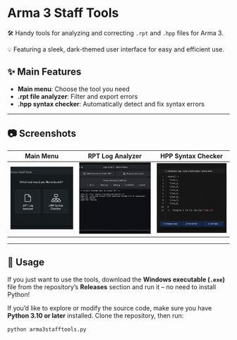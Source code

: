 # Arma 3 Staff Tools

🛠 Handy tools for analyzing and correcting `.rpt` and `.hpp` files for Arma 3.

💡 Featuring a sleek, dark-themed user interface for easy and efficient use.

## ✨ Main Features
- **Main menu**: Choose the tool you need
- **.rpt file analyzer**: Filter and export errors
- **.hpp syntax checker**: Automatically detect and fix syntax errors

---

## 📷 Screenshots

| Main Menu                       | RPT Log Analyzer                   | HPP Syntax Checker                 |
|---------------------------------|-------------------------------------|-------------------------------------|
| ![Main Menu](main.png)          | ![RPT Log Analyzer](logs1.PNG)      | ![HPP Syntax Checker](syntax.png)   |

---

## 🚀 Usage

If you just want to use the tools, download the **Windows executable (`.exe`)** file from the repository’s **Releases** section and run it – no need to install Python!

If you’d like to explore or modify the source code, make sure you have **Python 3.10 or later** installed. Clone the repository, then run:

```bash
python arma3stafftools.py
